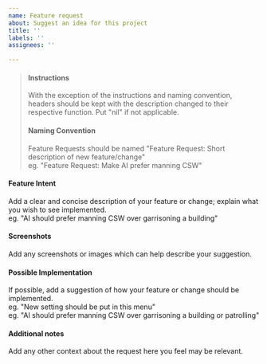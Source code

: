 ```yaml
---
name: Feature request
about: Suggest an idea for this project
title: ''
labels: ''
assignees: ''

---
```

>#### Instructions
>
>With the exception of the instructions and naming convention, headers should be kept with the description changed to their respective function. Put "nil" if not applicable.
>
>#### Naming Convention
>
>Feature Requests should be named "Feature Request: Short description of new feature/change"  
>eg. "Feature Request: Make AI prefer manning CSW" 

#### Feature Intent

Add a clear and concise description of your feature or change; explain what you wish to see implemented.  
eg. "AI should prefer manning CSW over garrisoning a building"

#### Screenshots

Add any screenshots or images which can help describe your suggestion.

#### Possible Implementation

If possible, add a suggestion of how your feature or change should be implemented.  
eg. "New setting should be put in this menu"  
eg. "AI should prefer manning CSW over garrisoning a building or patrolling"

#### Additional notes

Add any other context about the request here you feel may be relevant.
